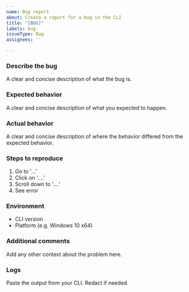 ```yaml
---
name: Bug report
about: Create a report for a bug in the CLI
title: "[BUG]"
labels: bug
issueType: Bug
assignees: ''

---
```


### Describe the bug
  A clear and concise description of what the bug is.
  
  ### Expected behavior
  A clear and concise description of what you expected to happen.
  
  ### Actual behavior
  A clear and concise description of where the behavior differed from the expected behavior.
  
  ### Steps to reproduce
  1. Go to '...'
  2. Click on '....'
  3. Scroll down to '....'
  4. See error

### Environment
- CLI version
- Platform (e.g. Windows 10 x64)

### Additional comments
  Add any other context about the problem here.
  
  ### Logs
  Paste the output from your CLI. Redact if needed.
